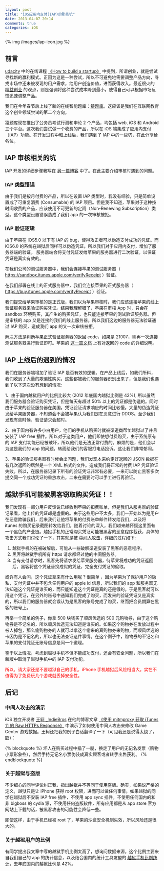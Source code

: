```yaml
---
layout: post
title: "iOS应用内支付(IAP)的那些坑"
date: 2013-04-07 20:14
comments: true
categories: iOS
---
```


{% img /images/iap-icon.jpg %}

## 前言

[udacity](https://www.udacity.com/) 中的在线课程 [《How to build a startup》](https://www.udacity.com/course/ep245) 中提到，所谓创业，就是尝试寻找新的赢利模式。正因为这是一种尝试，所以不可避免地需要调整产品方向，寻找市场中还未被发现的用户需求，给用户创造价值，进而获得收入。最近很火的 [精益创业](http://book.douban.com/subject/10945606/) 的观点，则是强调将这种尝试成本降到最小，使得自己可以根据市场反馈迅速调整产品。

我们在今年春节后上线了新的在线智能题库：[猿题库](http://yuantiku.com/)。这应该是我们在互联网教育这个创业领域尝试的第二个方向。

猿题库现在推出了公务员考试行测和申论 2 个产品，均包括 web, iOS 和 Android 三个平台。这次我们尝试做一个收费的产品，所以在 iOS 端集成了应用内支付（IAP）功能。在开发过程中和上线后，我们遇到了 IAP 中的一些坑，在此分享给各位。

<!-- more -->

## IAP 审核相关的坑


IAP 开发的详细步骤我写在 [另一篇博客](http://blog.devtang.com/blog/2012/12/09/in-app-purchase-check-list/) 中了。在此主要介绍审核时遇到的问题。

### IAP 类型错误

由于我们是按月付费的产品，所以在设置 IAP 类型时，我没有经验，只是简单设置成了可重复消费 (Consumable) 的 IAP 项目。但是我不知道，苹果对于这种按时间收费的产品，应该使用不可更新的定阅（Non-Renewing Subscription）类型。这个类型设置错误造成了我们 app 的一次审核被拒。

### IAP 验证逻辑

由于苹果在 iOS5.0 以下有 IAP 的 bug，使得攻击者可以伪造支付成功的凭证。而 iOS6.0 的系统在越狱后同样可以伪造凭证，所以我们对于应用内支付，增加了服务器端的验证。
服务器端会将支付凭证发给苹果的服务器进行二次验证，以保证凭证是真实有效的。

在我们公司的测试服务器中，我们会连接苹果的测试服务器（ <https://sandbox.itunes.apple.com/verifyReceipt> ）验证。

在我们部署在线上的正式服务器中，我们会连接苹果的正式服务器（ <https://buy.itunes.apple.com/verifyReceipt> ）验证。

我们提交给苹果审核的是正式版，我们以为苹果审核时，我们应该连接苹果的线上验证服务器来验证购买凭证。结果我理解错了，苹果在审核 App 时，只会在 sandbox 环境购买，其产生的购买凭证，也只能连接苹果的测试验证服务器。但是审核的 app 又是连接的我们的线上服务器。所以我们这边的服务器无法验证通过 IAP 购买，造成我们 app 的又一次审核被拒。

解决方法是判断苹果正式验证服务器的返回 code，如果是 21007，则再一次连接测试服务器进行验证即可。苹果的 [这一篇文档](http://developer.apple.com/library/ios/#documentation/NetworkingInternet/Conceptual/StoreKitGuide/RenewableSubscriptions/RenewableSubscriptions.html) 上有对返回的 code 的详细说明。


## IAP 上线后的遇到的情况

我们在服务器端增加了验证 IAP 是否有效的逻辑。在产品上线后，如我们所料，我们收到了大量的欺骗性购买，这些都被我们的服务器识别出来了，但是我们也遇到了以下这次没有想到的情况:

1、由于国内越狱用户的比例比较大 (2012 年底国内越狱比例是 42%), 所以虽然我们服务器会验证购买凭证，但是每天有超过 50% 以上的凭证都是伪造的。同时由于苹果的验证服务器在美国，凭证验证请求响应的时间比较慢，大量的伪造凭证发给苹果服务器，不知道会不会被苹果认为我们是在恶意进行 DDOS。至少我们发现有些时候，验证请求会超时。

2、由于国内有许多小白用户，他们的手机从购买时就被渠道商帮忙越狱过了并且安装了 IAP free 插件。所以对于这类用户，他们即使想付费购买，由于系统原有的 IAP 支付功能已经被破坏，所以他们是无法正常付费的。麻烦的是，他们会以为这是我们的 app 的问题，转而给我们的客服打电话投诉。这让我们非常郁闷。

3、苹果的验证服务器有时候会出问题，我们发现本来约定好返回的 JSON 数据在有几次返回的居然是一个 XML 格式的文件。造成我们将正常的付费 IAP 凭证验证失败。所以，在服务器记录下所有的验证凭证非常有必要，一来可以防止黑客多次提交同一个成功凭证的重放攻击，二来在需要时可以手工进行再验证。

## 越狱手机可能被黑客窃取购买凭证！！

我们发现有一部分用户反馈说已经收到苹果的扣费账单，但是我们从服务器的验证记录看，他上传的凭证却是虚假的。由于这些用户不太多，我们一开始以为是用户在恶意欺骗我们，后来我们让他将苹果的付费账单邮件转发给我们，以及将 itunes 的购买记录截图转发给我们，随着讨论的深入，我们越来越怀疑这里面有一个黑色的产业链。越狱手机的正常购买凭证可能被黑客的恶意程序截获，具体的攻击方式我们讨论了一下，其实就是被 [中间人攻击](http://zh.wikipedia.org/wiki/%E4%B8%AD%E9%97%B4%E4%BA%BA%E6%94%BB%E5%87%BB)，详细的过程如下:

 1. 越狱手机的在被破解后，可能从一些破解渠道安装了黑客的恶意程序。
 2. 黑客将越狱手机所有 https 请求都经过他的中间服务器。
 3. 当有支付请求时，黑客先将请求发给苹果服务器，待苹果将成功的凭证返回后，黑客将这个凭证替换成假的凭证，完全支付凭证的偷取。

或许有人会问，这个凭证拿来有什么用呢 ? 很简单 ，因为苹果为了保护用户的隐私，支付凭证中并不包含任何用户的 apple id 信息，所以我们的 app 和服务器无法知道这个凭证是谁买的，而只能知道这个凭证是真的还是假的。于是黑客就可以用这个凭证，在另外的账号中通知我们完成了购买，而发来的验证凭证又是真实的，所以我们的服务器就会误认为是黑客的账号完成了购买，继而把会员期算在黑客的账号上。

再举一个简单的例子，你拿 500 块钱买了顺风优选的 500 元购物券，由于这个购物券是不记名的，所以顺风优选无法知道是谁买的。如果这个购物券在发放过程中被人掉包，那么偷购物券的人就可以拿这个偷来的真购物券来购物，而顺风优选的卡因为是不记名的，所以也无法查证这件事情。在这个例子中，购物券的不记名和苹果的支付凭证无账号信息是同一个道理。

鉴于以上情况，考虑到越狱手机不但不能成功支付，还会有安全问题，所以我们在新版中取消了越狱手机中的 IAP 支付功能。

<font color=red> 所以，请大家还是不要越狱自己的手机，iPhone 手机越狱后风险相当大。实在不值得为了免费玩几个游戏就丢掉安全性。</font>

## 后记

### 中间人攻击的演示

iOS 独立开发者 [王轲 _IndieBros](http://weibo.com/indiebros) 在他的博客文章 [《使用 mitmproxy 获取 iTunes 11 的 Raw HTTPs Response》](http://www.iwangke.me/2013/02/18/get-itunes-raw-response-with-mitmproxy/) 中演示了如何使用中间人攻击来修改 Game Center 游戏数据。王轲还把我的例子白话翻译了一下（可见我还是说得太绕了，囧）：

{% blockquote %}
坏人在购买过程中插了一腿，换走了用户的无记名发票（购物小票形象些），然后手持无记名小票伪装成真实顾客或者转手出售获利。
{% endblockquote %}

### 关于越狱与盗版

不少细心的同学评论纠正我，指出越狱并不等同于使用盗版。确实，如果说严格的定义，越狱只是让 iPhone 获得 root 权限，进而可以做任何事情。如果越狱的同学在越狱后不安装 IAP free 插件，不使用 app sync 插件，不使用任何国内的和非 bigboss 的 cydia 源，不使用任何盗版软件，所有应用都是从 app store 官方网站上下载的话，被黑客攻击的可能性会降低一些。

即使这样，由于手机已经被 root 了，苹果的沙盒安全机制失效，所以风险还是很大的。

### 关于越狱用户的比例

有同学提出我文章中写的越狱手机比例太高了，想询问数据来源。这个比例主要来自我们自己的 app 的统计信息，以及结合国内的统计工具友盟的 [越狱手机比例统计](http://www.umeng.com/umengdata_reports)，去年底国内的越狱比例是 42%。


